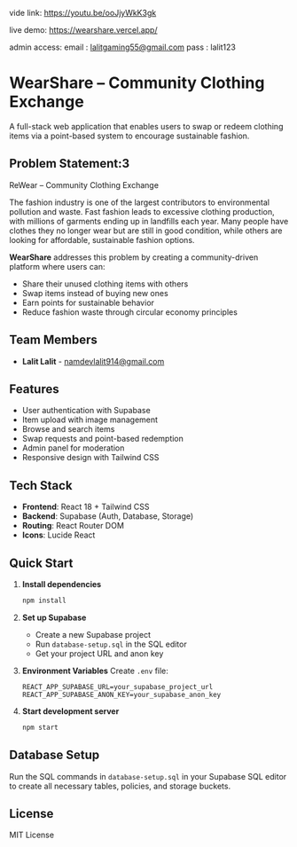vide link: https://youtu.be/ooJjyWkK3gk

live demo: https://wearshare.vercel.app/

admin access:
email : lalitgaming55@gmail.com
pass : lalit123

# WearShare – Community Clothing Exchange

A full-stack web application that enables users to swap or redeem clothing items via a point-based system to encourage sustainable fashion.

## Problem Statement:3

ReWear – Community Clothing Exchange

The fashion industry is one of the largest contributors to environmental pollution and waste. Fast fashion leads to excessive clothing production, with millions of garments ending up in landfills each year. Many people have clothes they no longer wear but are still in good condition, while others are looking for affordable, sustainable fashion options.

**WearShare** addresses this problem by creating a community-driven platform where users can:
- Share their unused clothing items with others
- Swap items instead of buying new ones
- Earn points for sustainable behavior
- Reduce fashion waste through circular economy principles

## Team Members

- **Lalit Lalit** - namdevlalit914@gmail.com

## Features

- User authentication with Supabase
- Item upload with image management
- Browse and search items
- Swap requests and point-based redemption
- Admin panel for moderation
- Responsive design with Tailwind CSS

## Tech Stack

- **Frontend**: React 18 + Tailwind CSS
- **Backend**: Supabase (Auth, Database, Storage)
- **Routing**: React Router DOM
- **Icons**: Lucide React

## Quick Start

1. **Install dependencies**
   ```bash
   npm install
   ```

2. **Set up Supabase**
   - Create a new Supabase project
   - Run `database-setup.sql` in the SQL editor
   - Get your project URL and anon key

3. **Environment Variables**
   Create `.env` file:
   ```env
   REACT_APP_SUPABASE_URL=your_supabase_project_url
   REACT_APP_SUPABASE_ANON_KEY=your_supabase_anon_key
   ```

4. **Start development server**
   ```bash
   npm start
   ```

## Database Setup

Run the SQL commands in `database-setup.sql` in your Supabase SQL editor to create all necessary tables, policies, and storage buckets.

## License

MIT License
